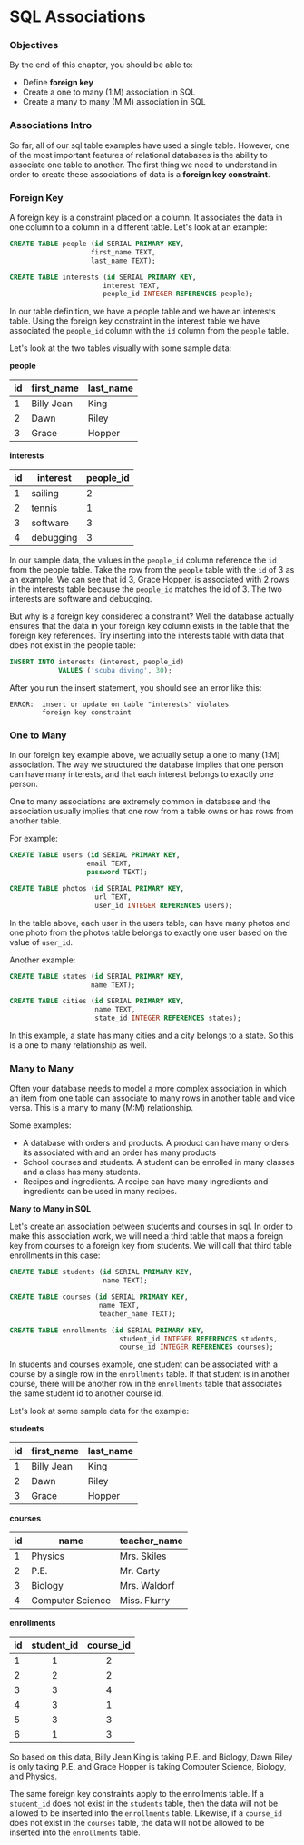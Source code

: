 # SQL Associations

### Objectives

By the end of this chapter, you should be able to:

- Define __foreign key__
- Create a one to many (1:M) association in SQL
- Create a many to many (M:M) association in SQL

### Associations Intro

So far, all of our sql table examples have used a single table.  However, one of the most important features of relational databases is the ability to associate one table to another.  The first thing we need to understand in order to create these associations of data is a __foreign key constraint__.


### Foreign Key

A foreign key is a constraint placed on a column.  It associates the data in one column to a column in a different table.  Let's look at an example:

```sql
CREATE TABLE people (id SERIAL PRIMARY KEY,
                    first_name TEXT,
                    last_name TEXT);

CREATE TABLE interests (id SERIAL PRIMARY KEY,
                       interest TEXT,
                       people_id INTEGER REFERENCES people);
```

In our table definition, we have a people table and we have an interests table.  Using the foreign key constraint in the interest table we have associated the `people_id` column with the `id` column from the `people` table.

Let's look at the two tables visually with some sample data:

__people__

|id|first_name|last_name|
| ----|---|---|
| 1 | Billy Jean| King|
| 2 | Dawn | Riley |
| 3 | Grace | Hopper |

__interests__

|id|interest|people_id|
| ----|---|---|
| 1 | sailing| 2 |
| 2 | tennis | 1 |
| 3 | software | 3 |
| 4 | debugging | 3 |

In our sample data, the values in the `people_id` column reference the `id` from the people table.  Take the row from the `people` table with the `id` of 3 as an example.  We can see that id 3, Grace Hopper, is associated with 2 rows in the interests table because the `people_id` matches the id of 3.  The two interests are software and debugging.

But why is a foreign key considered a constraint?  Well the database actually ensures that the data in your foreign key column exists in the table that the foreign key references.  Try inserting into the interests table with data that does not exist in the people table:

```sql
INSERT INTO interests (interest, people_id) 
            VALUES ('scuba diving', 30);
```

After you run the insert statement, you should see an error like this:

```
ERROR:  insert or update on table "interests" violates 
        foreign key constraint
```

### One to Many

In our foreign key example above, we actually setup a one to many (1:M) association. The way we structured the database implies that one person can have many interests, and that each interest belongs to exactly one person.

One to many associations are extremely common in database and the association usually implies that one row from a table owns or has rows from another table.

For example:

```sql
CREATE TABLE users (id SERIAL PRIMARY KEY,
                   email TEXT,
                   password TEXT);

CREATE TABLE photos (id SERIAL PRIMARY KEY,
                     url TEXT,
                     user_id INTEGER REFERENCES users);
```

In the table above, each user in the users table, can have many photos and one photo from the photos table belongs to exactly one user based on the value of `user_id`.

Another example:

```sql
CREATE TABLE states (id SERIAL PRIMARY KEY,
                    name TEXT);

CREATE TABLE cities (id SERIAL PRIMARY KEY,
                     name TEXT,
                     state_id INTEGER REFERENCES states);
```

In this example, a state has many cities and a city belongs to a state. So this is a one to many relationship as well.


### Many to Many

Often your database needs to model a more complex association in which an item from one table can associate to many rows in another table and vice versa.  This is a many to many (M:M) relationship.  

Some examples:

* A database with orders and products.  A product can have many orders its associated with and an order has many products
* School courses and students.  A student can be enrolled in many classes and a class has many students.
* Recipes and ingredients.  A recipe can have many ingredients and ingredients can be used in many recipes.

__Many to Many in SQL__

Let's create an association between students and courses in sql.  In order to make this association work, we will need a third table that maps a foreign key from courses to a foreign key from students.  We will call that third table enrollments in this case:

```sql
CREATE TABLE students (id SERIAL PRIMARY KEY,
                       name TEXT);

CREATE TABLE courses (id SERIAL PRIMARY KEY,
                      name TEXT,
                      teacher_name TEXT);

CREATE TABLE enrollments (id SERIAL PRIMARY KEY,
                      	   student_id INTEGER REFERENCES students,
                      	   course_id INTEGER REFERENCES courses);

```

In students and courses example, one student can be associated with a course by a single row in the `enrollments` table. If that student is in another course, there will be another row in the `enrollments` table that associates the same student id to another course id.

Let's look at some sample data for the example:

__students__

|id|first_name|last_name
| ----|---|---|
| 1 | Billy Jean| King|
| 2 | Dawn | Riley |
| 3 | Grace | Hopper |

__courses__

|id|name|teacher_name|
| ----|---|---|
| 1 | Physics| Mrs. Skiles |
| 2 | P.E. | Mr. Carty|
| 3 | Biology | Mrs. Waldorf|
| 4 | Computer Science | Miss. Flurry |

__enrollments__

|id|student_id|course_id|
| ----|:---:|:---:|
| 1 | 1 | 2|
| 2 | 2 | 2|
| 3 | 3 | 4|
| 4 | 3 | 1|
| 5 | 3 | 3|
| 6 | 1 | 3|

So based on this data, Billy Jean King is taking P.E. and Biology, Dawn Riley is only taking P.E. and Grace Hopper is taking Computer Science, Biology, and Physics.

The same foreign key constraints apply to the enrollments table.  If a `student_id` does not exist in the `students` table, then the data will not be allowed to be inserted into the `enrollments` table.  Likewise, if a `course_id` does not exist in the `courses` table, the data will not be allowed to be inserted into the `enrollments` table.
